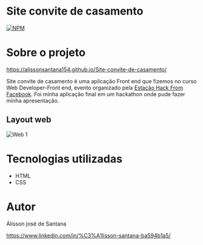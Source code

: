 # Site convite de casamento
[![NPM](https://img.shields.io/npm/l/react)](https://github.com/alissonsantana154/Site-convite-de-casamento/blob/master/LICENSE) 

# Sobre o projeto

https://alissonsantana154.github.io/Site-convite-de-casamento/

Site convite de casamento é uma aplicação Front end que fizemos no curso Web Developer-Front end, evento organizado pela [Estação Hack From Facebook](https://estacaohack.fb.com/ "Site Estação Hack From Facebook ").
Foi minha aplicação final em um hackathon onde pude fazer minha apresentação. 


## Layout web

![Web 1]()


# Tecnologias utilizadas

- HTML 
- CSS

# Autor
Álisson josé de Santana

https://www.linkedin.com/in/%C3%A1lisson-santana-ba594b1a5/

